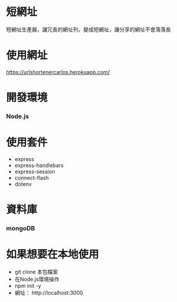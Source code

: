 # 短網址

短網址生產器，讓冗長的網址列，變成短網址，讓分享的網址不會落落長

# 使用網址
https://urlshortenercarlos.herokuapp.com/

# 開發環境
### Node.js

# 使用套件
- express
- express-handlebars
- express-session
- connect-flash
- dotenv

# 資料庫
### mongoDB

# 如果想要在本地使用

- git clone 本包檔案
- 在Node.js環境操作
- npm init -y 
- 網址： http://localhost:3000